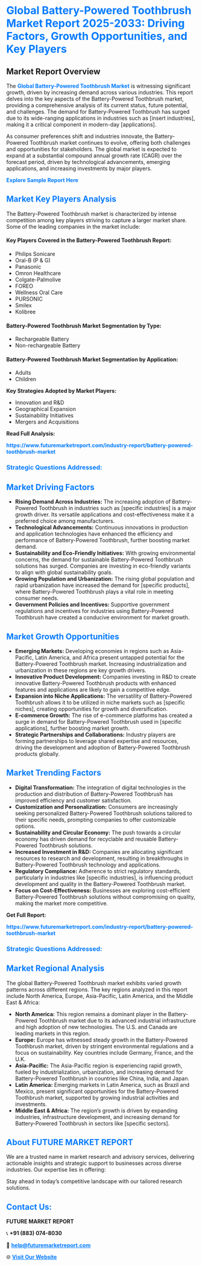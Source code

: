 <h1 style="color: #007BFF;">Global Battery-Powered Toothbrush Market Report 2025-2033: Driving Factors, Growth Opportunities, and Key Players</h1>

<section id="overview">
<h2>Market Report Overview</h2>
<p>The <a href="https://www.futuremarketreport.com/industry-report/battery-powered-toothbrush-market" style="color: #007BFF; text-decoration: none;"><strong>Global Battery-Powered Toothbrush Market</strong></a> is witnessing significant growth, driven by increasing demand across various industries. This report delves into the key aspects of the Battery-Powered Toothbrush market, providing a comprehensive analysis of its current status, future potential, and challenges. The demand for Battery-Powered Toothbrush has surged due to its wide-ranging applications in industries such as [insert industries], making it a critical component in modern-day [applications].</p>
<p>As consumer preferences shift and industries innovate, the Battery-Powered Toothbrush market continues to evolve, offering both challenges and opportunities for stakeholders. The global market is expected to expand at a substantial compound annual growth rate (CAGR) over the forecast period, driven by technological advancements, emerging applications, and increasing investments by major players.</p>
</section>

<section id="overview">
<p><a href="https://www.futuremarketreport.com/request-sample/reportId=89620" style="color: #007BFF; text-decoration: none;"><strong>Explore Sample Report Here</strong></a></p>
</section>

<section id="key-players">
<h2 style="color: #007BFF;">Market Key Players Analysis</h2>
<p>The Battery-Powered Toothbrush market is characterized by intense competition among key players striving to capture a larger market share. Some of the leading companies in the market include:</p>
<h4>Key Players Covered in the Battery-Powered Toothbrush Report:</h4>
<ul><li>Philips Sonicare</li><li>Oral-B (P &amp; G)</li><li>Panasonic</li><li>Omron Healthcare</li><li>Colgate-Palmolive</li><li>FOREO</li><li>Wellness Oral Care</li><li>PURSONIC</li><li>Smilex</li><li>Kolibree</li></ul>
<h4>Battery-Powered Toothbrush Market Segmentation by Type:</h4>
<ul><li>Rechargeable Battery</li><li>Non-rechargeable Battery</li></ul>

<h4>Battery-Powered Toothbrush Market Segmentation by Application:</h4>
<ul><li>Adults</li><li>Children</li></ul>
<p><strong>Key Strategies Adopted by Market Players:</strong></p>
<ul>
<li>Innovation and R&D</li>
<li>Geographical Expansion</li>
<li>Sustainability Initiatives</li>
<li>Mergers and Acquisitions</li>
</ul>
</section>

<section>
<p><strong>Read Full Analysis: </strong></p><a href="https://www.futuremarketreport.com/industry-report/battery-powered-toothbrush-market" style="color: #007BFF; text-decoration: none;"><strong>https://www.futuremarketreport.com/industry-report/battery-powered-toothbrush-market</strong></a>
<h3 style="color: #007BFF;">Strategic Questions Addressed:</h3>
</section>

<section id="driving-factors">
<h2 style="color: #007BFF;">Market Driving Factors</h2>
<ul>
<li><strong>Rising Demand Across Industries:</strong> The increasing adoption of Battery-Powered Toothbrush in industries such as [specific industries] is a major growth driver. Its versatile applications and cost-effectiveness make it a preferred choice among manufacturers.</li>
<li><strong>Technological Advancements:</strong> Continuous innovations in production and application technologies have enhanced the efficiency and performance of Battery-Powered Toothbrush, further boosting market demand.</li>
<li><strong>Sustainability and Eco-Friendly Initiatives:</strong> With growing environmental concerns, the demand for sustainable Battery-Powered Toothbrush solutions has surged. Companies are investing in eco-friendly variants to align with global sustainability goals.</li>
<li><strong>Growing Population and Urbanization:</strong> The rising global population and rapid urbanization have increased the demand for [specific products], where Battery-Powered Toothbrush plays a vital role in meeting consumer needs.</li>
<li><strong>Government Policies and Incentives:</strong> Supportive government regulations and incentives for industries using Battery-Powered Toothbrush have created a conducive environment for market growth.</li>
</ul>
</section>

<section id="growth-opportunities">
<h2 style="color: #007BFF;">Market Growth Opportunities</h2>
<ul>
<li><strong>Emerging Markets:</strong> Developing economies in regions such as Asia-Pacific, Latin America, and Africa present untapped potential for the Battery-Powered Toothbrush market. Increasing industrialization and urbanization in these regions are key growth drivers.</li>
<li><strong>Innovative Product Development:</strong> Companies investing in R&D to create innovative Battery-Powered Toothbrush products with enhanced features and applications are likely to gain a competitive edge.</li>
<li><strong>Expansion into Niche Applications:</strong> The versatility of Battery-Powered Toothbrush allows it to be utilized in niche markets such as [specific niches], creating opportunities for growth and diversification.</li>
<li><strong>E-commerce Growth:</strong> The rise of e-commerce platforms has created a surge in demand for Battery-Powered Toothbrush used in [specific applications], further boosting market growth.</li>
<li><strong>Strategic Partnerships and Collaborations:</strong> Industry players are forming partnerships to leverage shared expertise and resources, driving the development and adoption of Battery-Powered Toothbrush products globally.</li>
</ul>
</section>

<section id="trending-factors">
<h2 style="color: #007BFF;">Market Trending Factors</h2>
<ul>
<li><strong>Digital Transformation:</strong> The integration of digital technologies in the production and distribution of Battery-Powered Toothbrush has improved efficiency and customer satisfaction.</li>
<li><strong>Customization and Personalization:</strong> Consumers are increasingly seeking personalized Battery-Powered Toothbrush solutions tailored to their specific needs, prompting companies to offer customizable options.</li>
<li><strong>Sustainability and Circular Economy:</strong> The push towards a circular economy has driven demand for recyclable and reusable Battery-Powered Toothbrush solutions.</li>
<li><strong>Increased Investment in R&D:</strong> Companies are allocating significant resources to research and development, resulting in breakthroughs in Battery-Powered Toothbrush technology and applications.</li>
<li><strong>Regulatory Compliance:</strong> Adherence to strict regulatory standards, particularly in industries like [specific industries], is influencing product development and quality in the Battery-Powered Toothbrush market.</li>
<li><strong>Focus on Cost-Effectiveness:</strong> Businesses are exploring cost-efficient Battery-Powered Toothbrush solutions without compromising on quality, making the market more competitive.</li>
</ul>
</section>

<section>
<p><strong>Get Full Report: </strong></p><a href="https://www.futuremarketreport.com/industry-report/battery-powered-toothbrush-market" style="color: #007BFF; text-decoration: none;"><strong>https://www.futuremarketreport.com/industry-report/battery-powered-toothbrush-market</strong></a>
<h3 style="color: #007BFF;">Strategic Questions Addressed:</h3>
</section>


<section id="regional-analysis">
<h2 style="color: #007BFF;">Market Regional Analysis</h2>
<p>The global Battery-Powered Toothbrush market exhibits varied growth patterns across different regions. The key regions analyzed in this report include North America, Europe, Asia-Pacific, Latin America, and the Middle East & Africa:</p>
<ul>
<li><strong>North America:</strong> This region remains a dominant player in the Battery-Powered Toothbrush market due to its advanced industrial infrastructure and high adoption of new technologies. The U.S. and Canada are leading markets in this region.</li>
<li><strong>Europe:</strong> Europe has witnessed steady growth in the Battery-Powered Toothbrush market, driven by stringent environmental regulations and a focus on sustainability. Key countries include Germany, France, and the U.K.</li>
<li><strong>Asia-Pacific:</strong> The Asia-Pacific region is experiencing rapid growth, fueled by industrialization, urbanization, and increasing demand for Battery-Powered Toothbrush in countries like China, India, and Japan.</li>
<li><strong>Latin America:</strong> Emerging markets in Latin America, such as Brazil and Mexico, present significant opportunities for the Battery-Powered Toothbrush market, supported by growing industrial activities and investments.</li>
<li><strong>Middle East & Africa:</strong> The region’s growth is driven by expanding industries, infrastructure development, and increasing demand for Battery-Powered Toothbrush in sectors like [specific sectors].</li>
</ul>
</section>

<footer>
<h2 style="color: #007BFF;">About FUTURE MARKET REPORT</h2>
<p>We are a trusted name in market research and advisory services, delivering actionable insights and strategic support to businesses across diverse industries. Our expertise lies in offering:</p>

<p>Stay ahead in today’s competitive landscape with our tailored research solutions.</p>

<h2 style="color: #007BFF;">Contact Us:</h2>
<p><strong>FUTURE MARKET REPORT</strong></p>
<p>📞 <strong>+91 (883) 074-8030</strong></p>
<p>📧 <strong><a href="mailto:help@futuremarketreport.com" style="color: #007BFF;">help@futuremarketreport.com</a></strong></p>
<p>🌐 <strong><a href="https://www.futuremarketreport.com/" style="color: #007BFF;">Visit Our Website</a></strong></p>
</footer>